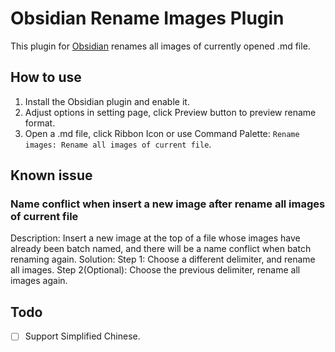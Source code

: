 # Obsidian Rename Images Plugin

This plugin for [Obsidian](https://obsidian.md/) renames all images of currently opened .md file.

## How to use
1. Install the Obsidian plugin and enable it.
2. Adjust options in setting page, click Preview button to preview rename format.
3. Open a .md file, click Ribbon Icon or use Command Palette: `Rename images: Rename all images of current file`.

## Known issue
### Name conflict when insert a new image after rename all images of current file
Description: 
Insert a new image at the top of a file whose images have already been batch named, and there will be a name conflict when batch renaming again.
Solution: 
Step 1: Choose a different delimiter, and rename all images. 
Step 2(Optional): Choose the previous delimiter, rename all images again.

## Todo
- [ ] Support Simplified Chinese.